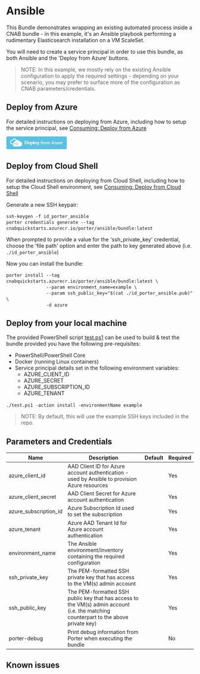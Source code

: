 # Ansible

This Bundle demonstrates wrapping an existing automated process inside a CNAB bundle - in this example, it's an Ansible playbook performing a rudimentary Elasticsearch installation on a VM ScaleSet.

You will need to create a service principal in order to use this bundle, as both Ansible and the 'Deploy from Azure' buttons.

>NOTE: In this example, we mostly rely on the existing Ansible configuration to apply the required settings - depending on your scenario, you may prefer to surface more of the configuration as CNAB parameters/credentials.


## Deploy from Azure

For detailed instructions on deploying from Azure, including how to setup the service principal, see [Consuming: Deploy from Azure](../../docs/consuming.md#deploy-from-azure)

<a href="https://portal.azure.com/#create/Microsoft.Template/uri/https%3A%2F%2Fraw.githubusercontent.com%2FAzure%2Fazure-cnab-quickstarts%2Fporter-ansible%2Fporter%2Fansible%2Fazuredeploy.json" target="_blank"><img src="https://raw.githubusercontent.com/endjin/CNAB.Quickstarts/master/images/Deploy-from-Azure.png"/></a>


## Deploy from Cloud Shell

For detailed instructions on deploying from Cloud Shell, including how to setup the Cloud Shell environment, see [Consuming: Deploy from Cloud Shell](../../docs/consuming.md#deploy-from-cloud-shell)

Generate a new SSH keypair:

```
ssh-keygen -f id_porter_ansible
porter credentials generate --tag cnabquickstarts.azurecr.io/porter/ansible/bundle:latest
```

When prompted to provide a value for the 'ssh_private_key' credential, choose the 'file path' option and enter the path to key generated above (i.e. `./id_porter_ansible`)

Now you can install the bundle:

```
porter install --tag cnabquickstarts.azurecr.io/porter/ansible/bundle:latest \
               --param environment_name=example \
               --param ssh_public_key="$(cat ./id_porter_ansible.pub)" \
               -d azure
```


## Deploy from your local machine

The provided PowerShell script [test.ps1](./test.ps1) can be used to build & test the bundle provided you have the following pre-requisites:

* PowerShell/PowerShell Core
* Docker (running Linux containers)
* Service principal details set in the following environment variables:
    * AZURE_CLIENT_ID
    * AZURE_SECRET
    * AZURE_SUBSCRIPTION_ID
    * AZURE_TENANT

```./test.ps1 -action install -environmentName example```

>NOTE: By default, this will use the example SSH keys included in the repo.

## Parameters and Credentials

 | Name | Description | Default | Required | 
 | --- | --- | --- | --- | 
 | azure_client_id | AAD Client ID for Azure account authentication - used by Ansible to provision Azure resources |  | Yes
azure_client_secret | AAD Client Secret for Azure account authentication |  | Yes 
azure_subscription_id | Azure Subscription Id used to set the subscription |  | Yes
azure_tenant | Azure AAD Tenant Id for Azure account authentication |  | Yes
environment_name | The Ansible environment/inventory containing the required configuration |  | Yes
ssh_private_key | The PEM-formatted SSH private key that has access to the VM(s) admin account |  | Yes
ssh_public_key | The PEM-formatted SSH public key that has access to the VM(s) admin account (i.e. the matching counterpart to the above private key) |  | Yes
porter-debug | Print debug information from Porter when executing the bundle |  | No


## Known issues
